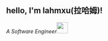 

<!--
### Hi there 👋
**lahmXu/lahmXu** is a ✨ _special_ ✨ repository because its `README.md` (this file) appears on your GitHub profile.

Here are some ideas to get you started:

- 🔭 I’m currently working on ...
- 🌱 I’m currently learning ...
- 👯 I’m looking to collaborate on ...
- 🤔 I’m looking for help with ...
- 💬 Ask me about ...
- 📫 How to reach me: ...
- 😄 Pronouns: ...
- ⚡ Fun fact: ...

- 🔭 I’m currently working on beego and cloud native
- 🌱 I’m currently learning cloud native


- 📫  If you have any questions, please contact me through email.

![madneal's github stats](https://github-readme-stats.vercel.app/api?username=lahmXu&show_icons=true&theme=radical)

-->

<h2>hello, I'm lahmxu(拉哈姆)! </h2>
<p><em>A Software Engineer<img src="https://media.giphy.com/media/WUlplcMpOCEmTGBtBW/giphy.gif" width="30"> 
</em></p>
<!--
### A little more about me... <img src="https://media.giphy.com/media/VgCDAzcKvsR6OM0uWg/giphy.gif" width="50"> 

```javascript
const lahmxu = {
    pronouns: "He" | "Him",
    code: ["Java", "JavaScript", "Go", "Nodejs"],
    technologies: {
        backEnd: {
            js: ["Node", "Express"],
            go: ["Gin"]
            java: ["Netty", "Spring", "MyBatis"]
        },
        frontEnd: {
            js: ["Vue"]
        },
        devOps: ["Nginx", "Docker", "K8s"],
        databases: ["Redis", "MySql", "InfluxDB"],
        mq: ["emqx", "kafka", "Azure Eventhub"],
        misc: ["Spark", "HDFS", "Socket.IO"]
    },
    current: "I am trying more",
    funFact: "There are two ways to write error-free programs; only the third one works"
};
```
--->
---
